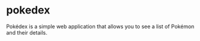 # pokedex

Pokédex is a simple web application that allows you to see a list of Pokémon and their details.